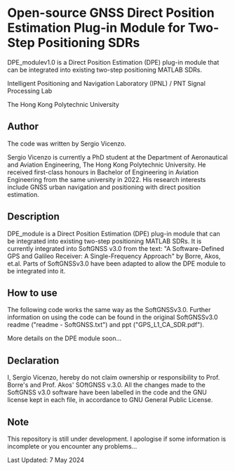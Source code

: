 # Open-source GNSS Direct Position Estimation Plug-in Module for Two-Step Positioning SDRs
DPE_modulev1.0 is a Direct Position Estimation (DPE) plug-in module that can be integrated into existing two-step positioning MATLAB SDRs.

Intelligent Positioning and Navigation Laboratory (IPNL) / PNT Signal Processing Lab

The Hong Kong Polytechnic University

## Author

The code was written by Sergio Vicenzo.

Sergio Vicenzo is currently a PhD student at the Department of Aeronautical and Aviation Engineering, The Hong Kong Polytechnic University. He received first-class honours in Bachelor of Engineering in Aviation Engineering from the same university in 2022. His research interests include GNSS urban navigation and positioning with direct position estimation.

## Description
DPE_module is a Direct Position Estimation (DPE) plug-in module that can be integrated into existing two-step positioning MATLAB SDRs. 
It is currently integrated into SoftGNSS v3.0 from the text: "A Software-Defined GPS and Galileo Receiver: A Single-Frequency Approach" by Borre, Akos, et.al.
Parts of SoftGNSSv3.0 have been adapted to allow the DPE module to be integrated into it. 

## How to use
The following code works the same way as the SoftGNSSv3.0. Further information on using the code can be found in the original SoftGNSSv3.0 readme ("readme - SoftGNSS.txt") and ppt ("GPS_L1_CA_SDR.pdf").

More details on the DPE module soon...

## Declaration
I, Sergio Vicenzo, hereby do not claim ownership or responsibility to Prof. Borre's and Prof. Akos' SOftGNSS v.3.0. All the changes made to the SoftGNSS v3.0 software have been labelled in the code and the GNU license kept in each file, in accordance to GNU General Public License.

## Note
This repository is still under development. I apologise if some information is incomplete or you encounter any problems...

Last Updated: 7 May 2024

	   
